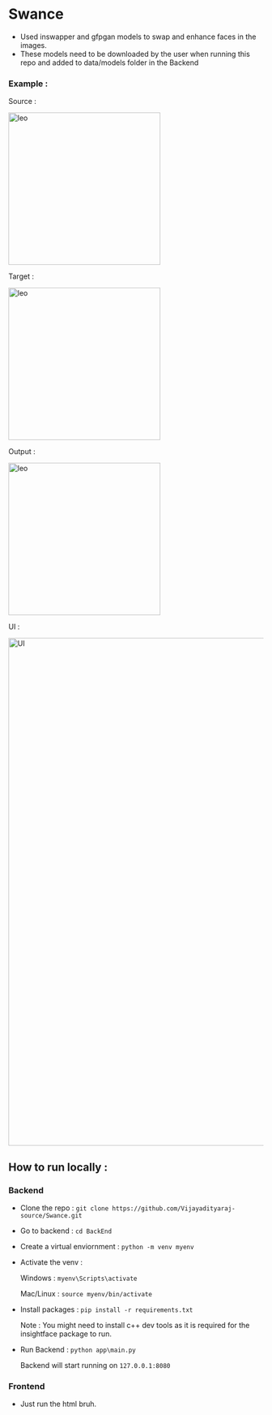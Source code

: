 # Swance
- Used inswapper and gfpgan models to swap and enhance faces in the images.
- These models need to be downloaded by the user when running this repo and added to data/models folder in the Backend

### Example : 
  
  Source : 

  <img src="https://github.com/user-attachments/assets/25fdd411-1723-42d3-a4e3-7615da92fe79" alt="leo" width="300">

  Target : 

  <img src="https://github.com/user-attachments/assets/950d0d18-61f3-45e9-896e-ca1603fcab45" alt="leo" width="300">

  Output : 
  
  <img src="https://github.com/user-attachments/assets/90eabed8-f016-4f8c-9555-18acfceb1da3" alt="leo" width="300">

UI :

  <img src="https://github.com/user-attachments/assets/1aa2caab-0556-45f2-9ac7-188e2b82df6a" alt="UI" width="1000">

## How to run locally : 
### Backend
- Clone the repo : `git clone https://github.com/Vijayadityaraj-source/Swance.git`
- Go to backend : `cd BackEnd`
- Create a virtual enviornment : `python -m venv myenv`
- Activate the venv :
  
  Windows : `myenv\Scripts\activate`
  
  Mac/Linux : `source myenv/bin/activate`

- Install packages : `pip install -r requirements.txt`

  Note : You might need to install c++ dev tools as it is required for the insightface package to run.

- Run Backend : `python app\main.py`

  Backend will start running on  `127.0.0.1:8080`

### Frontend
-  Just run the html bruh.
